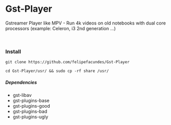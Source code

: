 # Gst-Player
Gstreamer Player like MPV - Run 4k videos on old notebooks with dual core processors (example: Celeron, i3 2nd generation ...)

<br/>

### Install
```
git clone https://github.com/felipefacundes/Gst-Player

cd Gst-Player/usr/ && sudo cp -rf share /usr/
```

##### Dependencies

- gst-libav
- gst-plugins-base
- gst-plugins-good
- gst-plugins-bad
- gst-plugins-ugly
